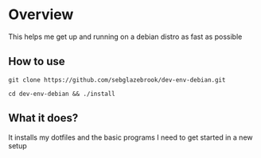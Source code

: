 # Overview

This helps me get up and running on a debian distro as fast as possible


## How to use

```
git clone https://github.com/sebglazebrook/dev-env-debian.git

cd dev-env-debian && ./install
```

## What it does?

It installs my dotfiles and the basic programs I need to get started in a new setup
